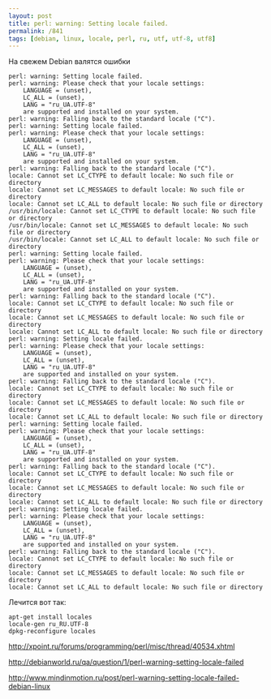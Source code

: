 ```yaml
---
layout: post
title: perl: warning: Setting locale failed.
permalink: /841
tags: [debian, linux, locale, perl, ru, utf, utf-8, utf8]
---
```


На свежем Debian валятся ошибки

    perl: warning: Setting locale failed.
    perl: warning: Please check that your locale settings:
        LANGUAGE = (unset),
        LC_ALL = (unset),
        LANG = "ru_UA.UTF-8"
        are supported and installed on your system.
    perl: warning: Falling back to the standard locale ("C").
    perl: warning: Setting locale failed.
    perl: warning: Please check that your locale settings:
        LANGUAGE = (unset),
        LC_ALL = (unset),
        LANG = "ru_UA.UTF-8"
        are supported and installed on your system.
    perl: warning: Falling back to the standard locale ("C").
    locale: Cannot set LC_CTYPE to default locale: No such file or directory
    locale: Cannot set LC_MESSAGES to default locale: No such file or directory
    locale: Cannot set LC_ALL to default locale: No such file or directory
    /usr/bin/locale: Cannot set LC_CTYPE to default locale: No such file or directory
    /usr/bin/locale: Cannot set LC_MESSAGES to default locale: No such file or directory
    /usr/bin/locale: Cannot set LC_ALL to default locale: No such file or directory
    perl: warning: Setting locale failed.
    perl: warning: Please check that your locale settings:
        LANGUAGE = (unset),
        LC_ALL = (unset),
        LANG = "ru_UA.UTF-8"
        are supported and installed on your system.
    perl: warning: Falling back to the standard locale ("C").
    locale: Cannot set LC_CTYPE to default locale: No such file or directory
    locale: Cannot set LC_MESSAGES to default locale: No such file or directory
    locale: Cannot set LC_ALL to default locale: No such file or directory
    perl: warning: Setting locale failed.
    perl: warning: Please check that your locale settings:
        LANGUAGE = (unset),
        LC_ALL = (unset),
        LANG = "ru_UA.UTF-8"
        are supported and installed on your system.
    perl: warning: Falling back to the standard locale ("C").
    locale: Cannot set LC_CTYPE to default locale: No such file or directory
    locale: Cannot set LC_MESSAGES to default locale: No such file or directory
    locale: Cannot set LC_ALL to default locale: No such file or directory
    perl: warning: Setting locale failed.
    perl: warning: Please check that your locale settings:
        LANGUAGE = (unset),
        LC_ALL = (unset),
        LANG = "ru_UA.UTF-8"
        are supported and installed on your system.
    perl: warning: Falling back to the standard locale ("C").
    locale: Cannot set LC_CTYPE to default locale: No such file or directory
    locale: Cannot set LC_MESSAGES to default locale: No such file or directory
    locale: Cannot set LC_ALL to default locale: No such file or directory
    perl: warning: Setting locale failed.
    perl: warning: Please check that your locale settings:
        LANGUAGE = (unset),
        LC_ALL = (unset),
        LANG = "ru_UA.UTF-8"
        are supported and installed on your system.
    perl: warning: Falling back to the standard locale ("C").
    locale: Cannot set LC_CTYPE to default locale: No such file or directory
    locale: Cannot set LC_MESSAGES to default locale: No such file or directory
    locale: Cannot set LC_ALL to default locale: No such file or directory

Лечится вот так:

    apt-get install locales
    locale-gen ru_RU.UTF-8
    dpkg-reconfigure locales

<http://xpoint.ru/forums/programming/perl/misc/thread/40534.xhtml>

<http://debianworld.ru/qa/question/1/perl-warning-setting-locale-failed>

<http://www.mindinmotion.ru/post/perl-warning-setting-locale-failed-debian-linux>
